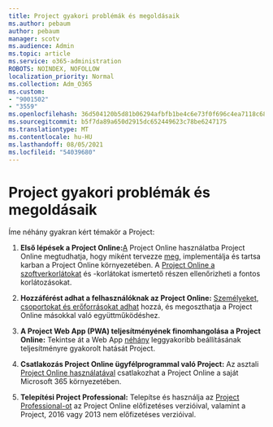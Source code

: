 ```yaml
---
title: Project gyakori problémák és megoldásaik
ms.author: pebaum
author: pebaum
manager: scotv
ms.audience: Admin
ms.topic: article
ms.service: o365-administration
ROBOTS: NOINDEX, NOFOLLOW
localization_priority: Normal
ms.collection: Adm_O365
ms.custom:
- "9001502"
- "3559"
ms.openlocfilehash: 36d504120b5d81b06294afbfb1be4c6e73f0f696c4ea7118c6867e56ccb46b70
ms.sourcegitcommit: b5f7da89a650d2915dc652449623c78be6247175
ms.translationtype: MT
ms.contentlocale: hu-HU
ms.lasthandoff: 08/05/2021
ms.locfileid: "54039680"
---
```

# <a name="project-common-issues-and-resolutions"></a>Project gyakori problémák és megoldásaik

Íme néhány gyakran kért témakör a Project:

1. **Első lépések a Project Online:**[A](https://docs.microsoft.com/ProjectOnline/get-started-with-project-online) Project Online használatba Project Online megtudhatja, hogy miként tervezze [meg,](https://docs.microsoft.com/projectonline/project-online) implementálja és tartsa karban a Project Online környezetében.   A [Project Online a szoftverkorlátokat](https://docs.microsoft.com/ProjectOnline/project-online-software-boundaries-and-limits) és -korlátokat ismertető részen ellenőrizheti a fontos korlátozásokat.

2. **Hozzáférést adhat a felhasználóknak az Project Online:** [Személyeket, csoportokat és erőforrásokat adhat](https://docs.microsoft.com/projectonline/step-2-add-people-to-project-online) hozzá, és megoszthatja a Project Online másokkal való együttműködéshez. 

3. **A Project Web App (PWA) teljesítményének finomhangolása a Project Online:** Tekintse át a Web App [néhány](https://docs.microsoft.com/projectonline/tune-project-online-performance) leggyakoribb beállításának teljesítményre gyakorolt hatását Project.

4. **Csatlakozás Project Online ügyfélprogrammal való Project:** Az asztali [Project Online használatával](https://docs.microsoft.com/projectonline/connect-to-project-online-with-the-project-online-desktop-client) csatlakozhat a Project Online a saját Microsoft 365 környezetében. 

5. **Telepítési Project Professional:** Telepítse és használja az [Project Professional-ot](https://support.office.com/article/install-project-7059249b-d9fe-4d61-ab96-5c5bf435f281) az Project Online előfizetéses verzióival, valamint a Project, 2016 vagy 2013 nem előfizetéses verzióival.
